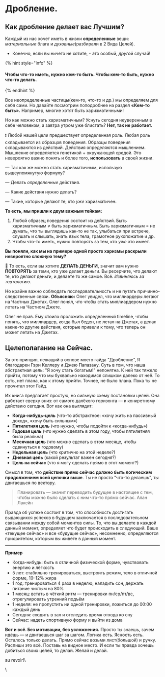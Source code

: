 # Дробление.

## Как дробление делает вас Лучшим?

Каждый из нас хочет иметь в жизни **определенные** вещи: _материальные_ блага и _духовные_(разбирали в 2 Вида Целей).

* Конечно, если вы ничего не хотите, - это особый, _другой_ случай!

{% hint style="info" %}
#### Чтобы что-то иметь, нужно кем-то быть. Чтобы кем-то быть, нужно что-то делать.
{% endhint %}

Все неопределенные частицы(кем-то, что-то и др.) мы определяем для себя сами. Но давайте посмотрим поподробнее на раздел **«Кем-то быть».** Например, многие хотят быть харизматичными!

Но как можно стать харизматичным? Уснуть сегодня неуверенным в себе человеком, а завтра утром уже блистать? **Нет, так не работает.**

❗️ Любой нашей цели предшествует определенная роль. Любая роль складывается из образцов поведения. Образцы поведения складываются из действий. Действия определяются мышлением. Мышление определяется генетикой + окружающей средой. Это невероятно важно понять и более того, **использовать** в своей жизни.

— Так как же можно стать харизматичным, использую вышеупомянутую формулу?

— Делать _определенные_ действия.

— Какие действия нужно делать?

— Такие, которые делают те, кто _уже_ харизматичен.

**То есть, мы пришли к двум важным тейкам:**

1. Любой образец поведения состоит из действий. Быть харизматичным ≠ быть харизматичным. Быть харизматичным = не думать, что ты выглядишь как-то не так, улыбаться при встрече, слушать и слышать, знать язык тела, грамотное рукопожатие и др.
2. Чтобы что-то иметь, нужно повторять за тем, кто _уже_ это имеет.

**Вы поняли, как мы на примере одной просто харизмы раскрыли невероятно сложную тему?**

🏦 То есть, если вы хотите **ДЕЛАТЬ ДЕНЬГИ,** значит вам нужно **ПОВТОРЯТЬ** за теми, кто уже делает деньги. Вы ресерчите, что делают те, кто делают деньги, и делаете то же самое. Всё. _Извиняюсь за тавтологию._

Но крайне важно соблюдать последовательность и не путать причинно-следственные связи. **Объясняю:** Олег увидел, что миллиардеры летают на Частных Джетах. Олег понял, что чтобы стать миллиардером нужно летать на Частном Джете.

Олег не прав. Ему стоило проложить определенный timeline, чтобы понять, что миллиардер, когда был беден, не летал на Джетах, а делал какие-то другие действия, которые привели к тому, что теперь он может летать на Джетах.

## Целеполагание на Сейчас.

За это принцип, лежащий в основе моего гайда "Дробление", Я благодарен Гэри Келлеру и Джею Папазану. Суть в том, что наша абстрактная цель: "Я хочу стать богатым!" непонятна. К ней так тяжело прийти, потому что мы буквально находимся слишком далеко от неё. То есть, нет плана, как к этому прийти. Точнее, не было плана. Пока ты не прочитал этот Гайд.&#x20;

Их книга предлагает простую, но сильную схему постановки целей. Она работает сверху вниз: от самого далёкого горизонта — к конкретному действию сегодня. Вот как она выглядит:

* **Когда-нибудь-цель** (что-то абстрактное: «хочу жить на пассивный доход», «хочу быть сильным»)
* **Пятилетняя цель** (что нужно, чтобы подойти к «когда-нибудь»)
* **Годовая цель** (что нужно сделать в этом году, чтобы пятилетняя была реальна)
* **Месячная цель** (что можно сделать в этом месяце, чтобы сдвинуться к годовому)
* **Недельная цель** (что критично на этой неделе?)
* **Дневная цель** (какой результат важен сегодня?)
* **Цель на сейчас** (что я могу сделать прямо в этот момент?)

Смысл в том, что **действие прямо сейчас должно быть логическим продолжением всей цепочки выше**. Ты не просто "что-то делаешь", ты двигаешься по вектору.

> Планировать — значит переводить будущее в настоящее с тем, чтобы можно было сделать с ним что-то прямо сейчас. Алан Лакейн

Правда об успехе состоит в том, что способность достигать выдающихся успехов в будущем заключается в последовательном связывании между собой моментов силы. То, что вы делаете в каждой данный момент, определяет что будет происходить в следующий. Ваше «текущее сейчас» и все «будущие сейчас», несомненно, определяются приоритетом, которым вы живёте в данный момент.

***

**Пример**

* Когда-нибудь: быть в отличной физической форме, чувствовать энергию и лёгкость
* 5 лет: стабильно тренироваться, выстроить режим, тело в отличной форме, 10–12% жира
* 1 год: тренироваться 4 раза в неделю, наладить сон, держать питание чистым на 80%
* 1 месяц: встать в чёткий ритм — тренировки пн/ср/пт/вс, отрегулировать утренний подъём
* 1 неделя: не пропустить ни одной тренировки, ложиться до 00:00 каждый день
* Сегодня: сходить в зал и отследить время отхода ко сну
* Сейчас: надеть спортивную форму и выйти из дома

**Вот и всё. Без мотивации, без усложнения.** Просто ты знаешь, зачем идёшь — и двигаешься шаг за шагом. Логика есть. Ясность есть. Осталось только делать. Прямо сейчас возьми лист(большой) и ручку. Распиши это всё. Поставь на видное место. И если ты правда хочешь добиться своих целей, то делай. Желай и делай.

au revoir!\


\
